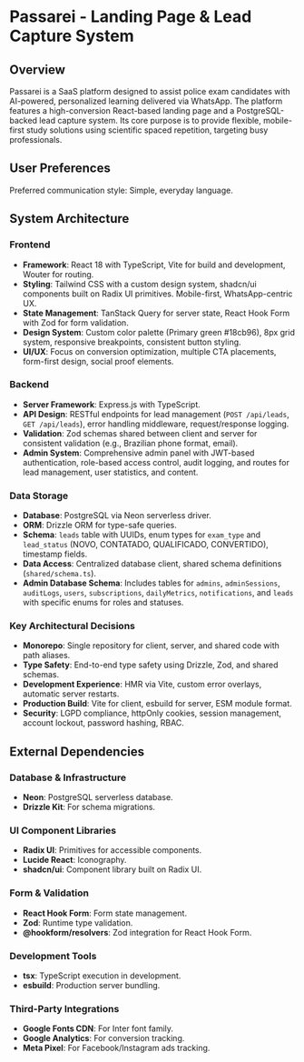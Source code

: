 # Passarei - Landing Page & Lead Capture System

## Overview
Passarei is a SaaS platform designed to assist police exam candidates with AI-powered, personalized learning delivered via WhatsApp. The platform features a high-conversion React-based landing page and a PostgreSQL-backed lead capture system. Its core purpose is to provide flexible, mobile-first study solutions using scientific spaced repetition, targeting busy professionals.

## User Preferences
Preferred communication style: Simple, everyday language.

## System Architecture

### Frontend
- **Framework**: React 18 with TypeScript, Vite for build and development, Wouter for routing.
- **Styling**: Tailwind CSS with a custom design system, shadcn/ui components built on Radix UI primitives. Mobile-first, WhatsApp-centric UX.
- **State Management**: TanStack Query for server state, React Hook Form with Zod for form validation.
- **Design System**: Custom color palette (Primary green #18cb96), 8px grid system, responsive breakpoints, consistent button styling.
- **UI/UX**: Focus on conversion optimization, multiple CTA placements, form-first design, social proof elements.

### Backend
- **Server Framework**: Express.js with TypeScript.
- **API Design**: RESTful endpoints for lead management (`POST /api/leads`, `GET /api/leads`), error handling middleware, request/response logging.
- **Validation**: Zod schemas shared between client and server for consistent validation (e.g., Brazilian phone format, email).
- **Admin System**: Comprehensive admin panel with JWT-based authentication, role-based access control, audit logging, and routes for lead management, user statistics, and content.

### Data Storage
- **Database**: PostgreSQL via Neon serverless driver.
- **ORM**: Drizzle ORM for type-safe queries.
- **Schema**: `leads` table with UUIDs, enum types for `exam_type` and `lead_status` (NOVO, CONTATADO, QUALIFICADO, CONVERTIDO), timestamp fields.
- **Data Access**: Centralized database client, shared schema definitions (`shared/schema.ts`).
- **Admin Database Schema**: Includes tables for `admins`, `adminSessions`, `auditLogs`, `users`, `subscriptions`, `dailyMetrics`, `notifications`, and `leads` with specific enums for roles and statuses.

### Key Architectural Decisions
- **Monorepo**: Single repository for client, server, and shared code with path aliases.
- **Type Safety**: End-to-end type safety using Drizzle, Zod, and shared schemas.
- **Development Experience**: HMR via Vite, custom error overlays, automatic server restarts.
- **Production Build**: Vite for client, esbuild for server, ESM module format.
- **Security**: LGPD compliance, httpOnly cookies, session management, account lockout, password hashing, RBAC.

## External Dependencies

### Database & Infrastructure
- **Neon**: PostgreSQL serverless database.
- **Drizzle Kit**: For schema migrations.

### UI Component Libraries
- **Radix UI**: Primitives for accessible components.
- **Lucide React**: Iconography.
- **shadcn/ui**: Component library built on Radix UI.

### Form & Validation
- **React Hook Form**: Form state management.
- **Zod**: Runtime type validation.
- **@hookform/resolvers**: Zod integration for React Hook Form.

### Development Tools
- **tsx**: TypeScript execution in development.
- **esbuild**: Production server bundling.

### Third-Party Integrations
- **Google Fonts CDN**: For Inter font family.
- **Google Analytics**: For conversion tracking.
- **Meta Pixel**: For Facebook/Instagram ads tracking.